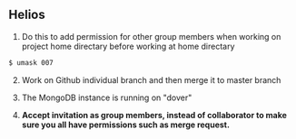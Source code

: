 ## Helios

1. Do this to add permission for other group members when working on project home directary before working at home directary
```bash
$ umask 007
```

2. Work on Github individual branch and then merge it to master branch

3. The MongoDB instance is running on "dover"

4. **Accept invitation as group members, instead of collaborator to make sure you all have permissions such as merge request.**
